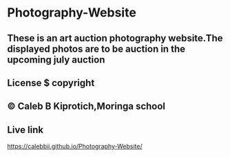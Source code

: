 # Photography-Website
These is an art auction photography website.The displayed photos are to be auction in the upcoming july auction
---
## License $ copyright
© Caleb B Kiprotich,Moringa school
---
## Live link
https://calebbii.github.io/Photography-Website/
